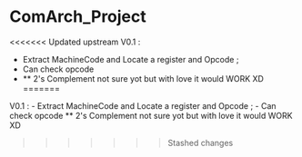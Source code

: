# ComArch_Project
<<<<<<< Updated upstream
V0.1 :
  - Extract MachineCode and Locate a register and Opcode ;
  - Can check opcode
  - ** 2's Complement not sure yot but with love it would WORK XD
=======

V0.1 :
    - Extract MachineCode and Locate a register and Opcode ;
    - Can check opcode
    ** 2's Complement not sure yot but with love it would WORK XD
>>>>>>> Stashed changes
